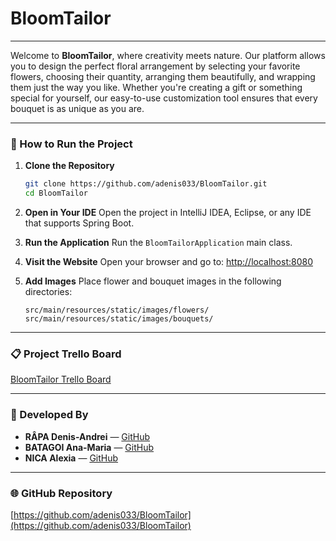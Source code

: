 # BloomTailor

---

Welcome to **BloomTailor**, where creativity meets nature. Our platform allows you to design the perfect floral arrangement by selecting your favorite flowers, choosing their quantity, arranging them beautifully, and wrapping them just the way you like. Whether you're creating a gift or something special for yourself, our easy-to-use customization tool ensures that every bouquet is as unique as you are.

---

### 🔧 How to Run the Project

1. **Clone the Repository**
   ```bash
   git clone https://github.com/adenis033/BloomTailor.git
   cd BloomTailor

2. **Open in Your IDE**
   Open the project in IntelliJ IDEA, Eclipse, or any IDE that supports Spring Boot.

3. **Run the Application**
   Run the `BloomTailorApplication` main class.

4. **Visit the Website**
   Open your browser and go to:
   [http://localhost:8080](http://localhost:8080)

5. **Add Images**
   Place flower and bouquet images in the following directories:

   ```
   src/main/resources/static/images/flowers/
   src/main/resources/static/images/bouquets/
   ```

---

### 📋 Project Trello Board

[BloomTailor Trello Board](https://trello.com/invite/b/68191c97ca14cf8e10a1490c/ATTI798fdef4fdb29654d26703b2873bf9efB6B70119/bloomtailor)

---

### 👥 Developed By

* **RÂPA Denis-Andrei** — [GitHub](https://github.com/adenis033)
* **BATAGOI Ana-Maria** — [GitHub](https://github.com/anabat27)
* **NICA Alexia** — [GitHub](https://github.com/alexianicaa)

---

### 🌐 GitHub Repository

[https://github.com/adenis033/BloomTailor](https://github.com/adenis033/BloomTailor)

```
